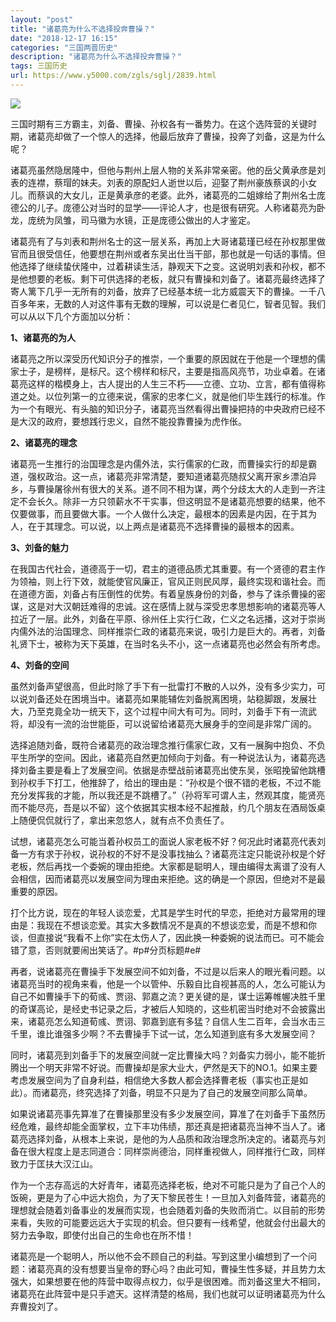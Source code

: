 ```yaml
---
layout: "post"
title: "诸葛亮为什么不选择投奔曹操？"
date: "2018-12-17 16:15"
categories: "三国两晋历史"
description: "诸葛亮为什么不选择投奔曹操？"
tags: 三国历史
url: https://www.y5000.com/zgls/sglj/2839.html
---
```






![](https://img.y5000.com/uploads/allimg/160618/4-16061P0242AN.jpg)

三国时期有三方霸主，刘备、曹操、孙权各有一番势力。在这个选阵营的关键时期，诸葛亮却做了一个惊人的选择，他最后放弃了曹操，投奔了刘备，这是为什么呢？

诸葛亮虽然隐居隆中，但他与荆州上层人物的关系非常亲密。他的岳父黄承彦是刘表的连襟，蔡瑁的妹夫。刘表的原配妇人逝世以后，迎娶了荆州豪族蔡讽的小女儿。而蔡讽的大女儿，正是黄承彦的老婆。此外，诸葛亮的二姐嫁给了荆州名士庞德公的儿子。庞德公对当时的显学——评论人才，也是很有研究。人称诸葛亮为卧龙，庞统为凤雏，司马徽为水镜，正是庞德公做出的人才鉴定。

诸葛亮有了与刘表和荆州名士的这一层关系，再加上大哥诸葛瑾已经在孙权那里做官而且很受信任，他要想在荆州或者东吴出仕当干部，那也就是一句话的事情。但他选择了继续蛰伏隆中，过着耕读生活，静观天下之变。这说明刘表和孙权，都不是他想要的老板。剩下可供选择的老板，就只有曹操和刘备了。诸葛亮最终选择了寄人篱下几乎一无所有的刘备，放弃了已经基本统一北方威震天下的曹操。一千八百多年来，无数的人对这件事有无数的理解，可以说是仁者见仁，智者见智。我们可以从以下几个方面加以分析：

**1、诸葛亮的为人**

诸葛亮之所以深受历代知识分子的推崇，一个重要的原因就在于他是一个理想的儒家士子，是榜样，是标尺。这个榜样和标尺，主要是指高风亮节，功业卓着。在诸葛亮这样的楷模身上，古人提出的人生三不朽——立德、立功、立言，都有值得称道之处。以位列第一的立德来说，儒家的忠孝仁义，就是他们毕生践行的标准。作为一个有眼光、有头脑的知识分子，诸葛亮当然看得出曹操把持的中央政府已经不是大汉的政府，要想践行忠义，自然不能投靠曹操为虎作伥。

**2、诸葛亮的理念**

诸葛亮一生推行的治国理念是内儒外法，实行儒家的仁政，而曹操实行的却是霸道，强权政治。这一点，诸葛亮非常清楚，要知道诸葛亮随叔父离开家乡漂泊异乡，与曹操屠徐州有很大的关系。道不同不相为谋，两个分歧太大的人走到一齐注定不会长久。除非一方只领薪水不干实事，但这明显不是诸葛亮想要的结果，他不仅要做事，而且要做大事。一个人做什么决定，最根本的因素是内因，在于其为人，在于其理念。可以说，以上两点是诸葛亮不选择曹操的最根本的因素。

**3、刘备的魅力**

在我国古代社会，道德高于一切，君主的道德品质尤其重要。有一个贤德的君主作为领袖，则上行下效，就能使官风廉正，官风正则民风厚，最终实现和谐社会。而在道德方面，刘备占有压倒性的优势。有着皇族身份的刘备，参与了诛杀曹操的密谋，这是对大汉朝廷难得的忠诚。这在感情上就与深受忠孝思想影响的诸葛亮等人拉近了一层。此外，刘备在平原、徐州任上实行仁政，仁义之名远播，这对于崇尚内儒外法的治国理念、同样推崇仁政的诸葛亮来说，吸引力是巨大的。再者，刘备礼贤下士，被称为天下英雄，在当时名头不小，这一点诸葛亮也必然会有所考虑。

**4、刘备的空间**

虽然刘备声望很高，但此时除了手下有一批雷打不散的人以外，没有多少实力，可以说刘备还处在困境当中。诸葛亮如果能辅佐刘备脱离困境，站稳脚跟，发展壮大，乃至克竟全功一统天下，这个过程中间大有可为。同时，刘备手下有一流武将，却没有一流的治世能臣，可以说留给诸葛亮大展身手的空间是非常广阔的。

选择追随刘备，既符合诸葛亮的政治理念推行儒家仁政，又有一展胸中抱负、不负平生所学的空间。因此，诸葛亮自然更加倾向于刘备。有一种说法认为，诸葛亮选择刘备主要是看上了发展空间。依据是赤壁战前诸葛亮出使东吴，张昭挽留他跳槽到孙权手下打工，他推辞了，给出的理由是：“孙权是个很不错的老板，不过不能充分发挥我的才能，所以我还是不跳槽了。”（孙将军可谓人主，然观其度，能贤亮而不能尽亮，吾是以不留）这个依据其实根本经不起推敲，约几个朋友在酒局饭桌上随便侃侃就行了，拿出来忽悠人，就有点不负责任了。

试想，诸葛亮怎么可能当着孙权员工的面说人家老板不好？何况此时诸葛亮代表刘备一方有求于孙权，说孙权的不好不是没事找抽么？诸葛亮注定只能说孙权是个好老板，然后再找一个委婉的理由拒绝。大家都是聪明人，理由编得太离谱了没有人会相信，因而诸葛亮以发展空间为理由来拒绝。这的确是一个原因，但绝对不是最重要的原因。

打个比方说，现在的年轻人谈恋爱，尤其是学生时代的早恋，拒绝对方最常用的理由是：我现在不想谈恋爱。其实大多数情况不是真的不想谈恋爱，而是不想和你谈，但直接说“我看不上你”实在太伤人了，因此换一种委婉的说法而已。可不能会错了意，否则就要闹出笑话了。#p#分页标题#e#

再者，说诸葛亮在曹操手下发展空间不如刘备，不过是以后来人的眼光看问题。以诸葛亮当时的视角来看，他是一个以管仲、乐毅自比自视甚高的人，怎么可能认为自己不如曹操手下的荀彧、贾诩、郭嘉之流？更关键的是，谋士运筹帷幄决胜千里的奇谋高论，是经史书记录之后，才被后人知晓的，这些机密当时绝对不会披露出来，诸葛亮怎么知道荀彧、贾诩、郭嘉到底有多猛？自信人生二百年，会当水击三千里，谁比谁强多少啊？不去曹操手下试一试，怎么知道到底有多大发展空间？

同时，诸葛亮到刘备手下的发展空间就一定比曹操大吗？刘备实力弱小，能不能折腾出一个明天非常不好说。而曹操却是家大业大，俨然是天下的NO.1。如果主要考虑发展空间为了自身利益，相信绝大多数人都会选择曹老板（事实也正是如此）。而诸葛亮，终究选择了刘备，明显不只是为了自己的发展空间那么简单。

如果说诸葛亮事先算准了在曹操那里没有多少发展空间，算准了在刘备手下虽然历经危难，最终却能全面掌权，立下丰功伟绩，那还真是把诸葛亮当神不当人了。诸葛亮选择刘备，从根本上来说，是他的为人品质和政治理念所决定的。诸葛亮与刘备在很大程度上是志同道合：同样崇尚德治，同样重视做人，同样推行仁政，同样致力于匡扶大汉江山。

作为一个志存高远的大好青年，诸葛亮选择老板，绝对不可能只是为了自己个人的饭碗，更是为了心中远大抱负，为了天下黎民苍生！一旦加入刘备阵营，诸葛亮的理想就会随着刘备事业的发展而实现，也会随着刘备的失败而消亡。以目前的形势来看，失败的可能要远远大于实现的机会。但只要有一线希望，他就会付出最大的努力去争取，即使付出自己的生命也在所不惜！

诸葛亮是一个聪明人，所以他不会不顾自己的利益。写到这里小编想到了一个问题：诸葛亮真的没有想要当皇帝的野心吗？由此可知，曹操生性多疑，并且势力太强大，如果想要在他的阵营中取得点权力，似乎是很困难。而刘备这里大不相同，诸葛亮在此阵营中是只手遮天。这样清楚的格局，我们也就可以证明诸葛亮为什么弃曹投刘了。
